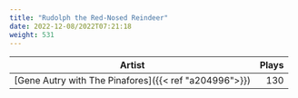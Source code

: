 ```yaml
---
title: "Rudolph the Red-Nosed Reindeer"
date: 2022-12-08/2022T07:21:18
weight: 531
---
```




 Artist | Plays 
----- | -----:
[Gene Autry with The Pinafores]({{< ref "a204996">}}) | 130
